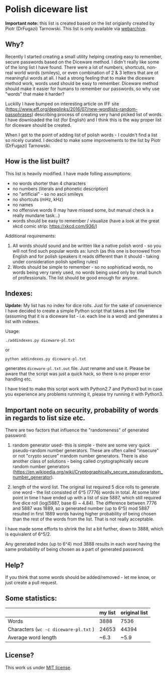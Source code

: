 Polish diceware list
====================

**Important note:** this list is created based on the list origianlly created by Piotr (DrFugazi) Tarnowski. This list is only available via [webarchive](https://web.archive.org/web/20080926125905/http://www.drfugazi.eu.org/diceware).



Why?
----

Recently I started creating a small utility helping creating easy to remember, secure passwords based on the Diceware method. I didn't really like some of the long list I have found. There were a lot of numbers, shortcuts, non-real world words (smileys), or even combination of 2 & 3 letters that are ot meaningful words at all. I had a strong feeling that to make the diceware method work, words used should be easy to remember. Diceware method should make it easier for humans to remember our passwords, so why use "words" that make it harder?

Luckilly I have bumped on interesting article on IFF site (https://www.eff.org/deeplinks/2016/07/new-wordlists-random-passphrases) describing process of creating very hand picked list of words. I have downloaded the list (for English) and I think this is the way proper list for diceware should be created.

When I got to the point of adding list of polish words - I couldn't find a list so nicely curated. I decided to make some improvements to the list by Piotr (DrFugazi) Tarnowski.

How is the list built?
----------------------

This list is heavily modified. I have made folling assumptions:
- no words shorter than 4 characters
- no numbers (literals and phonetic description)
- no "artificial" - so no ascii smileys
- no shortcuts (mHz, kHz)
- no names
- no offensive words (I may have missed some, but manual check is a really mundane task...)
- words should be easy to remember / visualize (have a look at the great xkcd comic strip: https://xkcd.com/936/)

Additional requirements:
1. All words should sound and be written like a native polish word - so you will not find such popular words as: lunch (as this one is borrowed from English and for polish speakers it reads different than it should - taking under consideration polish spelling rules) 
2. Words should be simple to remember - so no sophisticad words, no words being very rarely used, no words being used only by small bunch of professionals. The list should be good enough for anyone. 

Indexes:
--------

**Update:** My list has no index for dice rolls. Just for the sake of convenience I have decided to create a simple Python script that takes a text file (assuming that it is a diceware list - i.e. each line is a word) and generates a list with indexes.

Usage:

`./addindexes.py diceware-pl.txt` 

or 

`python addindexes.py diceware-pl.txt` 

generates `diceware-pl.txt.out` file. Just rename and use it.
Please be aware that the script was just a quick hack, so there is no proper error handling etc.

I have tried to make this script work with Python2.7 and Python3 but in case you experience any problems runnning it, please try running it with Python3.

Important note on security, probability of words in regards to list size etc.
-----------------------------------------------------------------------------

There are two factors that influence the "randomeness" of generated password:

1) random generator used- this is simple - there are some very quick pseudo-random number generators. These are often called "insecure" or not "crypto secure" rrandom number generators. There is also another class of solutions - being called cryptographically secure random number generators (https://en.wikipedia.org/wiki/Cryptographically_secure_pseudorandom_number_generator). 

2) length of the word list. The original list required 5 dice rolls to generate one word - the list consisted of 6^5 (7776) words in total. At some later point in time I have ended up with a list of size 5887, which still required five dice roll (log(5887, base 6) ~ 4.84). The difference between 7776 and 5887 was 1889, so a generated number (up to 6^5) mod 5887 resulted in first 1889 words having higher probability of being chosen than the rest of the words from the list. That is not really acceptable. 

I have made some efforts to shrink the list a bit further, down to 3888, which is equivalent of 6^5/2.  

Any generated index (up to 6^4) mod 3888 results in each word having the same probability of being chosen as a part of generated password.

Help?
-----

If you think that some words should be added/removed - let me know, or just create a pull request.


Some statistics:
----------------

| | my list | original list |
| --- | --- | --- |
| Words | 3888 | 7536 |
| Characters (`wc -c diceware-pl.txt` ) | 24653 | 44394 |
| Average word length | ~6.3 | ~5.9 |


License?
--------

This work us under [MIT license](https://opensource.org/licenses/mit-license.php).
